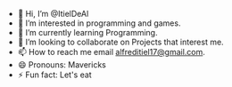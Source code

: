 - 👋 Hi, I’m @ItielDeAl
- 👀 I’m interested in programming and games.
- 🌱 I’m currently learning Programming.
- 💞️ I’m looking to collaborate on Projects that interest me.
- 📫 How to reach me email alfreditiel17@gmail.com.
- 😄 Pronouns: Mavericks
- ⚡ Fun fact: Let's eat

<!---
ItielDeAl/ItielDeAl is a ✨ special ✨ repository because its `README.md` (this file) appears on your GitHub profile.
You can click the Preview link to take a look at your changes.
--->
